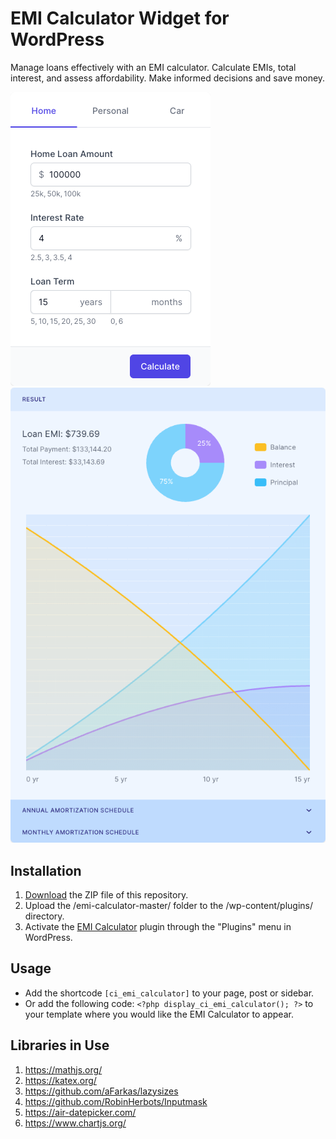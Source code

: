 # EMI Calculator Widget for WordPress

Manage loans effectively with an EMI calculator. Calculate EMIs, total interest, and assess affordability. Make informed decisions and save money.

![EMI Calculator Input Form](/assets/images/screenshot-1.png "EMI Calculator Input Form")
![EMI Calculator Calculation Results](/assets/images/screenshot-2.png "EMI Calculator Calculation Results")

## Installation

1. [Download](https://github.com/pub-calculator-io/age-calculator/archive/refs/heads/master.zip) the ZIP file of this repository.
2. Upload the /emi-calculator-master/ folder to the /wp-content/plugins/ directory.
3. Activate the [EMI Calculator](https://www.calculator.io/emi-calculator/ "EMI Calculator Homepage") plugin through the "Plugins" menu in WordPress.

## Usage
* Add the shortcode `[ci_emi_calculator]` to your page, post or sidebar.
* Or add the following code: `<?php display_ci_emi_calculator(); ?>` to your template where you would like the EMI Calculator to appear.

## Libraries in Use
1. https://mathjs.org/
2. https://katex.org/
3. https://github.com/aFarkas/lazysizes
4. https://github.com/RobinHerbots/Inputmask
5. https://air-datepicker.com/
6. https://www.chartjs.org/
